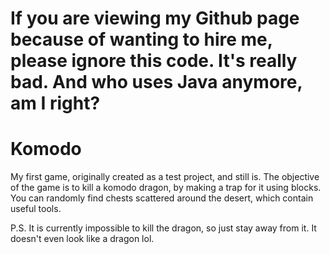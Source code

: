 # If you are viewing my Github page because of wanting to hire me, please ignore this code. It's really bad. And who uses Java anymore, am I right?

# Komodo
My first game, originally created as a test project, and still is.
The objective of the game is to kill a komodo dragon, by making a trap for it using blocks. You can randomly find chests scattered around the desert, which contain useful tools.

P.S. It is currently impossible to kill the dragon, so just stay away from it. It doesn't even look like a dragon lol.
